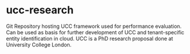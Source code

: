 # ucc-research
Git Repository hosting UCC framework used for performance evaluation. Can be used as basis for further development of UCC and tenant-specific entity identification in cloud. UCC is a PhD research proposal done at University College London.
